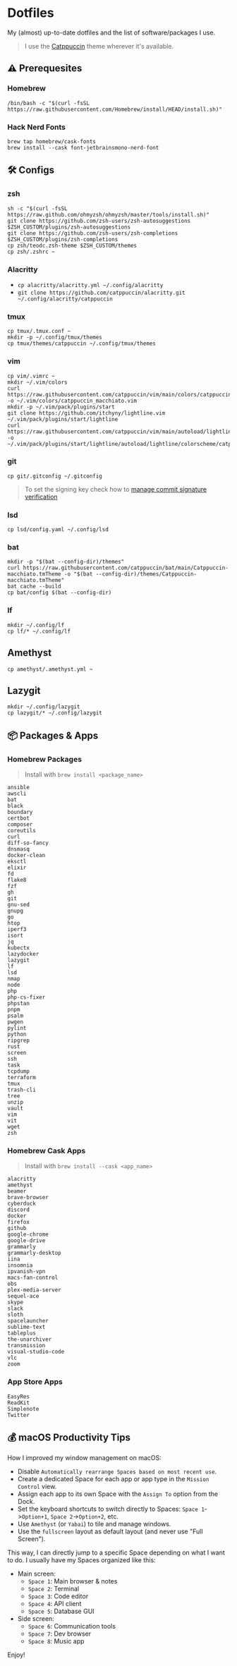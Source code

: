 # Dotfiles

My (almost) up-to-date dotfiles and the list of software/packages I use.

> I use the [Catppuccin](https://github.com/catppuccin/catppuccin) theme wherever it's available.

## ⚠️ Prerequesites

### Homebrew

```
/bin/bash -c "$(curl -fsSL https://raw.githubusercontent.com/Homebrew/install/HEAD/install.sh)"
```

### Hack Nerd Fonts

```
brew tap homebrew/cask-fonts
brew install --cask font-jetbrainsmono-nerd-font
```

## 🛠 Configs

### zsh

```
sh -c "$(curl -fsSL https://raw.github.com/ohmyzsh/ohmyzsh/master/tools/install.sh)"
git clone https://github.com/zsh-users/zsh-autosuggestions $ZSH_CUSTOM/plugins/zsh-autosuggestions
git clone https://github.com/zsh-users/zsh-completions $ZSH_CUSTOM/plugins/zsh-completions
cp zsh/teodc.zsh-theme $ZSH_CUSTOM/themes
cp zsh/.zshrc ~
```

### Alacritty

- `cp alacritty/alacritty.yml ~/.config/alacritty`
- `git clone https://github.com/catppuccin/alacritty.git ~/.config/alacritty/catppuccin`

### tmux

```
cp tmux/.tmux.conf ~
mkdir -p ~/.config/tmux/themes
cp tmux/themes/catppuccin ~/.config/tmux/themes
```

### vim

```
cp vim/.vimrc ~
mkdir ~/.vim/colors
curl https://raw.githubusercontent.com/catppuccin/vim/main/colors/catppuccin_macchiato.vim -o ~/.vim/colors/catppuccin_macchiato.vim
mkdir -p ~/.vim/pack/plugins/start
git clone https://github.com/itchyny/lightline.vim ~/.vim/pack/plugins/start/lightline
curl https://raw.githubusercontent.com/catppuccin/vim/main/autoload/lightline/colorscheme/catppuccin_macchiato.vim -o ~/.vim/pack/plugins/start/lightline/autoload/lightline/colorscheme/catppuccin_macchiato.vim
```

### git

```
cp git/.gitconfig ~/.gitconfig
```

> To set the signing key check how to [manage commit signature verification](https://docs.github.com/en/authentication/managing-commit-signature-verification)

### lsd

```
cp lsd/config.yaml ~/.config/lsd
```

### bat

```
mkdir -p "$(bat --config-dir)/themes"
curl https://raw.githubusercontent.com/catppuccin/bat/main/Catppuccin-macchiato.tmTheme -o "$(bat --config-dir)/themes/Catppuccin-macchiato.tmTheme"
bat cache --build
cp bat/config $(bat --config-dir)
```

### lf

```
mkdir ~/.config/lf
cp lf/* ~/.config/lf
```

## Amethyst

```
cp amethyst/.amethyst.yml ~
```

## Lazygit

```
mkdir ~/.config/lazygit
cp lazygit/* ~/.config/lazygit
```

## 📦 Packages & Apps

### Homebrew Packages

> Install with `brew install <package_name>`

```
ansible
awscli
bat
black
boundary
certbot
composer
coreutils
curl
diff-so-fancy
dnsmasq
docker-clean
eksctl
elixir
fd
flake8
fzf
gh
git
gnu-sed
gnupg
go
htop
iperf3
isort
jq
kubectx
lazydocker
lazygit
lf
lsd
nmap
node
php
php-cs-fixer
phpstan
pnpm
psalm
pwgen
pylint
python
ripgrep
rust
screen
ssh
task
tcpdump
terraform
tmux
trash-cli
tree
unzip
vault
vim
vit
wget
zsh
```

### Homebrew Cask Apps

> Install with `brew install --cask <app_name>`

```
alacritty
amethyst
beamer
brave-browser
cyberduck
discord
docker
firefox
github
google-chrome
google-drive
grammarly
grammarly-desktop
iina
insomnia
ipvanish-vpn
macs-fan-control
obs
plex-media-server
sequel-ace
skype
slack
sloth
spacelauncher
sublime-text
tableplus
the-unarchiver
transmission
visual-studio-code
vlc
zoom
```

### App Store Apps

```
EasyRes
ReadKit
Simplenote
Twitter
```

## 💰 macOS Productivity Tips

How I improved my window management on macOS:

- Disable `Automatically rearrange Spaces based on most recent use`.
- Create a dedicated Space for each app or app type in the `Mission Control` view.
- Assign each app to its own Space with the `Assign To` option from the Dock.
- Set the keyboard shortcuts to switch directly to Spaces: `Space 1`->`Option+1`, `Space 2`->`Option+2`, etc.
- Use `Amethyst` (or `Yabai`) to tile and manage windows.
- Use the `fullscreen` layout as default layout (and never use "Full Screen").

This way, I can directly jump to a specific Space depending on what I want to do. I usually have my Spaces organized like this:

- Main screen:
    * `Space 1`: Main browser & notes
    * `Space 2`: Terminal
    * `Space 3`: Code editor
    * `Space 4`: API client
    * `Space 5`: Database GUI
- Side screen:
    * `Space 6`: Communication tools
    * `Space 7`: Dev browser
    * `Space 8`: Music app

Enjoy!

